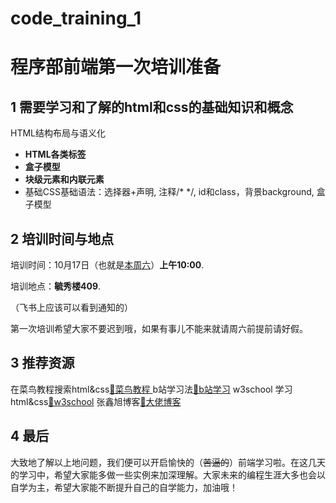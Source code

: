 # code_training_1
# 程序部前端第一次培训准备

## 1 需要学习和了解的html和css的基础知识和概念

 HTML结构布局与语义化
- **HTML各类标签**
- **盒子模型**
- **块级元素和内联元素**
- 基础CSS基础语法：选择器+声明, 注释/* */, id和class，背景background, 盒子模型<div>

## 2 培训时间与地点

 培训时间：10月17日（也就是<u>本周六</u>）**上午10:00**.

 培训地点：**毓秀楼409**.

  （飞书上应该可以看到通知的）

  第一次培训希望大家不要迟到哦，如果有事儿不能来就请周六前提前请好假。

## 3 推荐资源

 在菜鸟教程搜索html&css[🔗菜鸟教程 ](https://www.runoob.com/)
 b站学习法[🔗b站学习](https://www.bilibili.com/video/av71126754)
 w3school 学习html&css[🔗w3school](https://www.w3school.com.cn/)
 张鑫旭博客[🔗大佬博客](https://www.zhangxinxu.com/wordpress/page/2/)

## 4 最后

大致地了解以上地问题，我们便可以开启愉快的（~~苦逼的~~）前端学习啦。在这几天的学习中，希望大家能多做一些实例来加深理解。大家未来的编程生涯大多也会以自学为主，希望大家能不断提升自己的自学能力，加油哦！

